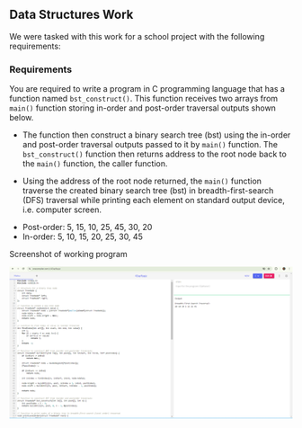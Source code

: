 ## Data Structures Work

We were tasked with this work for a school project with the following requirements:

### Requirements

You are required to write a program in C programming language that has a function named
`bst_construct()`. This function receives two arrays from `main()` function storing in-order and
post-order traversal outputs shown below.
- The function then construct a binary search tree
(bst) using the in-order and post-order traversal outputs passed to it by `main()` function. The
`bst_construct()` function then returns address to the root node back to the `main()` function,
the caller function. 

- Using the address of the root node returned, the `main()` function traverse
the created binary search tree (bst) in breadth-first-search (DFS) traversal while printing each
element on standard output device, i.e. computer screen.

* Post-order: 5, 15, 10, 25, 45, 30, 20
* In-order: 5, 10, 15, 20, 25, 30, 45


Screenshot of working program

![](https://github.com/Gichbuoy/Data-Structures-Work/blob/main/screenshot/Screenshot%20(94).png)

